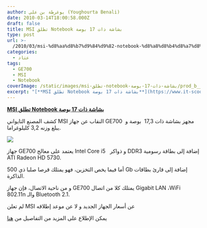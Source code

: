 ```yaml
---
author: يوغرطة بن علي (Youghourta Benali)
date: 2010-03-14T18:00:58.000Z
draft: false
title: MSI تطلق Notebook بشاشة ذات 17 بوصة
type: post
url: >-
  /2010/03/msi-%d8%aa%d8%b7%d9%84%d9%82-notebook-%d8%a8%d8%b4%d8%a7%d8%b4%d8%a9-%d8%b0%d8%a7%d8%aa-17-%d8%a8%d9%88%d8%b5%d8%a9/
categories:
  - عتاد
tags:
  - GE700
  - MSI
  - Notebook
coverImage: /static/images/msi-تطلق-notebook-بشاشة-ذات-17-بوصة/prod_b__20100225102332.jpg
excerpt: "[**MSI تطلق Notebook بشاشة ذات 17 بوصة**](https://www.it-scoop.com/2010/03/msi-%d8%aa%d8%b7%d9%84%d9%82-notebook-%d8%a8%d8%b4%d8%a7%d8%b4%d8%a9-%d8%b0%d8%a7%d8%aa-17-%d8%a8%d9%88%d8%b5%d8%a9/)\n\nكشف المصنع التايواني MSI النقاب عن جهاز GE700 \_مجهز بشاشة ذات 17,3 \_بوصة و يبلغ وزنه 3,2 كليلوغراما.\n\n\n\nجهاز GE700 يعتمد على معالج Intel Core i5\_\_ و ذواكر DDR3 إضافة إلى بطاقة رسومية ATI Radeon"
---
```

[**MSI تطلق Notebook بشاشة ذات 17 بوصة**](https://www.it-scoop.com/2010/03/msi-%d8%aa%d8%b7%d9%84%d9%82-notebook-%d8%a8%d8%b4%d8%a7%d8%b4%d8%a9-%d8%b0%d8%a7%d8%aa-17-%d8%a8%d9%88%d8%b5%d8%a9/)

كشف المصنع التايواني MSI النقاب عن جهاز GE700  مجهز بشاشة ذات 17,3  بوصة و يبلغ وزنه 3,2 كليلوغراما.

![](/static/images/msi-تطلق-notebook-بشاشة-ذات-17-بوصة/prod_b\_\_20100225102332.jpg)

جهاز GE700 يعتمد على معالج Intel Core i5   و ذواكر DDR3 إضافة إلى بطاقة رسومية ATI Radeon HD 5730.

أما فيما يخص التخزين، فهو يمتلك قرصا صلبا ذي 500 Gb إضافة إلى قارئ بطاقات الذاكرة.

و من ناحية الاتصال، فإن جهاز GE700 يمتلك كلا من اتصال Gigabit LAN ،WiFi 802.11n والـ Bluetooth 2.1.

لم تعلن MSI عن أسعار الجهاز الجديد و لا عن موعد إطلاقه

يمكن الإطلاع على المزيد من التفاصيل من [هنا](http://eu.msi.com/index.php?func=proddesc\&maincat_no=135\&cat2\_no=271\&prod_no=2021)
